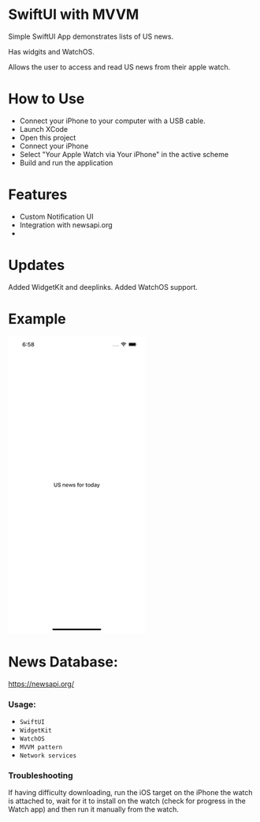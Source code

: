 # SwiftUI with MVVM

Simple SwiftUI App demonstrates lists of US news. 

Has widgits and WatchOS.

Allows the user to access and read US news from their apple watch.

# How to Use

* Connect your iPhone to your computer with a USB cable.
* Launch XCode
* Open this project
* Connect your iPhone
* Select "Your Apple Watch via Your iPhone" in the active scheme
* Build and run the application

# Features

* Custom Notification UI
* Integration with newsapi.org
* 





# Updates
Added WidgetKit and deeplinks. Added WatchOS support.

# Example
![NewsFeed](./news2.gif "SwiftUI with MVVM")

# News Database:
https://newsapi.org/

### Usage:
* `SwiftUI`
* `WidgetKit`
* `WatchOS`
* `MVVM pattern`
* `Network services`

### Troubleshooting
If having difficulty downloading, run the iOS target on the iPhone the watch is attached to, wait for it to install on the watch (check for progress in the Watch app) and then run it manually from the watch.
